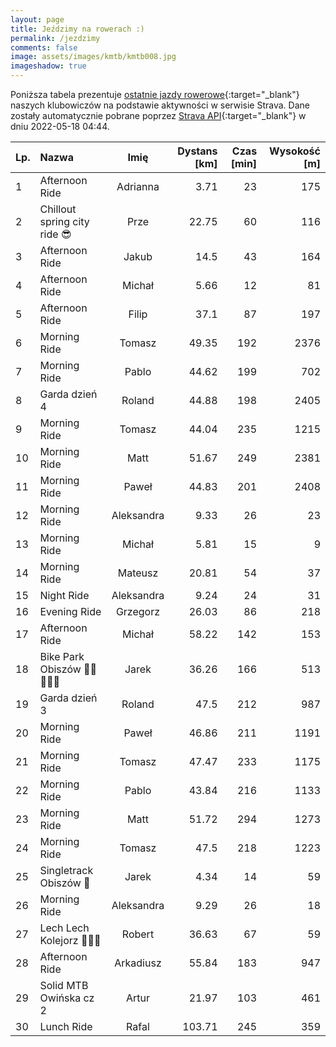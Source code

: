 ```yaml
---
layout: page
title: Jeździmy na rowerach :)
permalink: /jezdzimy
comments: false
image: assets/images/kmtb/kmtb008.jpg
imageshadow: true
---
```


Poniższa tabela prezentuje [ostatnie jazdy rowerowe](https://www.strava.com/clubs/336381){:target="_blank"} naszych klubowiczów na podstawie aktywności w serwisie Strava. Dane zostały automatycznie pobrane poprzez [Strava API](https://developers.strava.com/docs/reference/#api-Clubs-getClubActivitiesById){:target="_blank"} w dniu 2022-05-18 04:44.

Lp. | Nazwa | Imię | Dystans [km] | Czas [min] | Wysokość [m]
:--- | :--- | :---: | ---: | ---: | ---:
1|Afternoon Ride|Adrianna|3.71|23|175
2|Chillout spring city ride 😎|Prze|22.75|60|116
3|Afternoon Ride|Jakub|14.5|43|164
4|Afternoon Ride|Michał|5.66|12|81
5|Afternoon Ride|Filip|37.1|87|197
6|Morning Ride|Tomasz|49.35|192|2376
7|Morning Ride|Pablo|44.62|199|702
8|Garda dzień 4|Roland|44.88|198|2405
9|Morning Ride|Tomasz|44.04|235|1215
10|Morning Ride|Matt|51.67|249|2381
11|Morning Ride |Paweł|44.83|201|2408
12|Morning Ride|Aleksandra|9.33|26|23
13|Morning Ride|Michał|5.81|15|9
14|Morning Ride|Mateusz|20.81|54|37
15|Night Ride|Aleksandra|9.24|24|31
16|Evening Ride|Grzegorz|26.03|86|218
17|Afternoon Ride|Michał|58.22|142|153
18|Bike Park Obiszów 🚴‍♂️🔥🚴‍♀️|Jarek|36.26|166|513
19|Garda dzień 3|Roland|47.5|212|987
20|Morning Ride |Paweł|46.86|211|1191
21|Morning Ride|Tomasz|47.47|233|1175
22|Morning Ride|Pablo|43.84|216|1133
23|Morning Ride|Matt|51.72|294|1273
24|Morning Ride|Tomasz|47.5|218|1223
25|Singletrack Obiszów 🚴|Jarek|4.34|14|59
26|Morning Ride|Aleksandra|9.29|26|18
27|Lech Lech Kolejorz 🥇🥇🥇|Robert|36.63|67|59
28|Afternoon Ride|Arkadiusz|55.84|183|947
29|Solid MTB Owińska cz 2|Artur|21.97|103|461
30|Lunch Ride|Rafal|103.71|245|359
